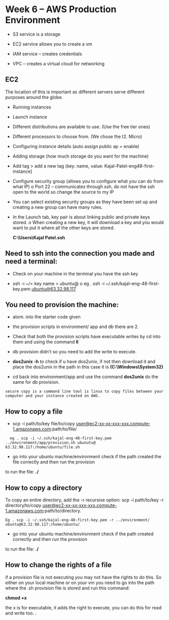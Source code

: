 # Week 6 – AWS	Production Environment 	

-	S3 service is a storage

-	EC2 service allows you to create a vm

-	IAM service – creates credentials

-	VPC – creates a virtual cloud for networking

## EC2

The location of this is important as different servers serve different purposes around the globe.

-	Running instances

-	Launch instance

-	Different distributions are available to use. (Use the free tier ones)

-	Different processors to choose from. (We chose the t2. Micro)

-	Configuring instance details (auto assign public ap = enable)

-	Adding storage (how much storage do you want for the machine)

-	Add tag > add a new tag (key: name, value: Kajal-Patel-eng48-first-instance}

-	Configure security group (allows you to configure what you can do from what IP)
o	Port 22 – communicates through ssh, do not have the ssh open to the world so change the source to my IP

-	You can select existing security groups as they have been set up and creating a new group can have many rules.

-	In the Launch tab, key pair is about linking public and private keys stored.
o	When creating a new key, it will download a key and you would want to put it where all the other keys are stored.

	 **C:\Users\Kajal Patel\.ssh**

## Need to ssh into the connection you made and need a terminal:
-	Check on your machine in the terminal you have the ssh key

-	ssh -i ~/< key name > ubuntu@ <IPV4 public IP >
o	eg . ssh -i ~/.ssh/kajal-eng-48-first-key.pem ubuntu@63.32.98.117


## You need to provision the machine:

-	atom. into the starter code given

-	the provision scripts in environment/ app and db there are 2.

-	Check that both the provision scripts have executable writes by cd into them and using the command **ll**

-	db provision didn’t so you need to add the write to execute.

-	**dos2unix -h** to check if u have dos2unix, if not then download it and place the dos2unix in the path in this case it is **(C:\Windows\System32)**

-	cd back into environment/app and use the command **dos2unix <provision file name>**  do the same for db provision.

````
secure copy is a command line tool is linux to copy files between your computer and your instance created on AWS.
````

## How to copy a file

-	scp -i path/to/key file/to/copy user@ec2-xx-xx-xxx-xxx.compute-1.amazonaws.com:path/to/file/ <name of provision file>
````
  eg . scp -i ~/.ssh/kajal-eng-48-first-key.pem ../environment/app/provision.sh ubunutu@ 63.32.98.117:/home/ubuntu/file.sh
````

-	go into your ubuntu machine/environment check if the path created the file correctly and then run the provision

to run the file: **./<name of provision file>**

## How to copy a directory

To copy an entire directory, add the -r recursive option: scp -i path/to/key -r directory/to/copy user@ec2-xx-xx-xxx-xxx.compute-1.amazonaws.com:path/to/directory.

````
Eg . scp -i ~/.ssh/kajal-eng-48-first-key.pem -r ../environment/ ubuntu@63.32.98.117:/home/ubuntu/
````

-	go into your ubuntu machine/environment check if the path created correctly and then run the provision

  to run the file: **./<name of provision file>**

## How to change the rights of a file

if a provision file is not executing you may not have the rights to do this. So either on your local machine or on your vm you need to go into the path where the .sh provision file is stored and run this command:

**chmod +x <provision file name>**

the x is for executable, it adds the right to execute, you can do this for read and write too.
.
